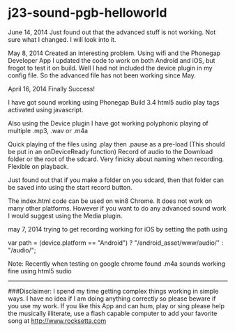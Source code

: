 j23-sound-pgb-helloworld
========================

June 14, 2014  Just found out that the advanced stuff is not working. Not sure what I changed. I will look into it.


May 8, 2014 Created an interesting problem. Using wifi and the Phonegap Developer App I updated the code to work on both Android and iOS, but frogot to test it on build. Well I had not included the device plugin in my config file. So the advanced file has not been working since May.


April 16, 2014 Finally Success!




I have got sound working using Phonegap Build 3.4 html5 audio play tags activated using javascript.

Also using the Device plugin I have got working polyphonic playing of multiple .mp3, .wav or .m4a

Quick playing of the files using .play then .pause as a pre-load (This should be put in an onDeviceReady function)
Record of audio to the Download folder or the root of the sdcard. Very finicky about naming when recording. Flexible on playback. 

Just found out that if you make a folder on you sdcard, then that folder can be saved into using the start record button.



The index.html code can be used on win8 Chrome. It does not work on many other platforms. However if you want to do any advanced sound work I would suggest using the Media plugin.






may 7, 2014 trying to get recording working for iOS by setting the path using

var path = (device.platform == "Android") ? "/android_asset/www/audio/" : "/audio/";


Note: Recently when testing on google chrome found .m4a sounds working fine using html5 sudio


************************************************************************************************************

###Disclaimer: I spend my time getting complex things working in simple ways. I have no idea if I am doing anything correctly so please beware if you use my work. If you like this App and can hum, play or sing please help the musically illiterate, use a flash capable computer to add your favorite song at http://www.rocksetta.com 


